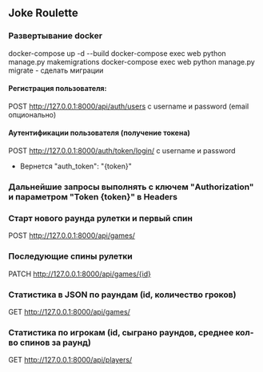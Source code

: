 ## Joke Roulette

### Развертывание docker
docker-compose up -d --build
docker-compose exec web python manage.py makemigrations
docker-compose exec web python manage.py migrate - сделать миграции

#### Регистрация пользователя:
POST http://127.0.0.1:8000/api/auth/users с username и password (email опционально)

#### Аутентификации пользователя (получение токена)
POST http://127.0.0.1:8000/auth/token/login/ с username и password
- Вернется "auth_token": "{token}"

### Дальнейшие запросы выполнять с ключем "Authorization" и параметром "Token {token}" в Headers

### Старт нового раунда рулетки и первый спин
POST http://127.0.0.1:8000/api/games/ 

### Последующие спины рулетки
PATCH http://127.0.0.1:8000/api/games/{id}

### Статистика в JSON по раундам (id, количество гроков)
GET http://127.0.0.1:8000/api/games/

### Статистика по игрокам (id, сыграно раундов, среднее кол-во спинов за раунд)
GET http://127.0.0.1:8000/api/players/